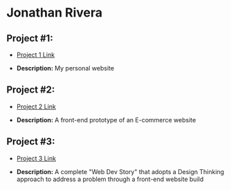 # Jonathan Rivera


## Project #1: 

- [Project 1 Link](https://github.com/J-N-R/Python/tree/main/Project1)

- <b>Description:</b>  My personal website


## Project #2: 

- [Project 2 Link](https://github.com/J-N-R/Python/tree/main/Project2)

- <b>Description:</b>  A front-end prototype of an E-commerce website


## Project #3: 

- [Project 3 Link](https://github.com/J-N-R/Python/tree/main/Project3)

- <b>Description:</b>  A complete "Web Dev Story" that adopts a Design Thinking approach to address a problem through a front-end website build


